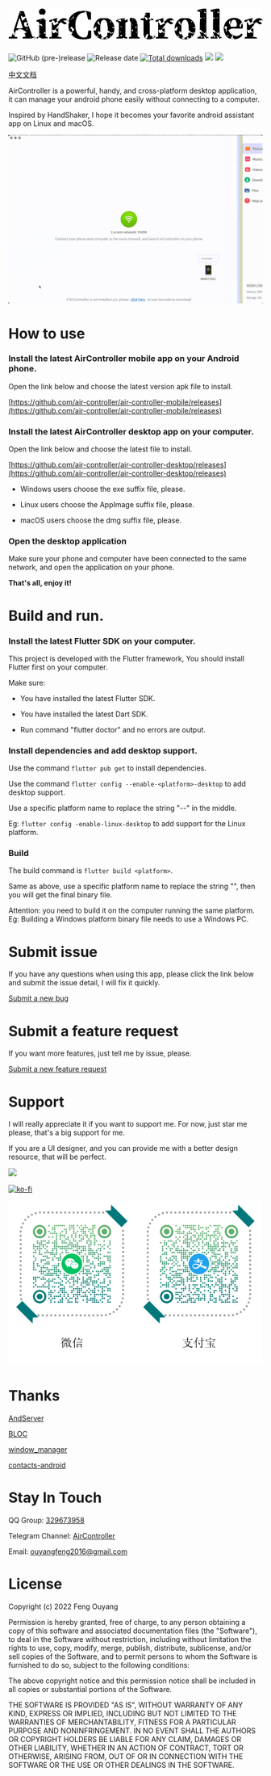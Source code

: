 # ![](https://raw.githubusercontent.com/yuanhoujun/material/main/AirController/images/logo.png)

![GitHub (pre-)release](https://img.shields.io/github/release/air-controller/air-controller-desktop/all.svg?style=flat-square)
![Release date](https://img.shields.io/github/release-date/air-controller/air-controller-desktop)
[![Total downloads](https://img.shields.io/github/downloads/air-controller/air-controller-desktop/total.svg)](https://github.com/air-controller/air-controller-desktop/releases)
[![](https://img.shields.io/github/issues/air-controller/air-controller-desktop)](https://github.com/air-controller/air-controller-desktop/issues)
[![](https://img.shields.io/github/license/air-controller/air-controller-desktop)](https://github.com/air-controller/air-controller-desktop/blob/master/LICENSE)

[中文文档](https://github.com/air-controller/air-controller-desktop/blob/master/README-ZH.md)

AirController is a powerful, handy, and cross-platform desktop application, it can manage your android phone easily without connecting to a computer.

Inspired by HandShaker, I hope it becomes your favorite android assistant app on Linux and macOS.

![Preview](https://raw.githubusercontent.com/yuanhoujun/material/main/AirController/images/demo.gif)


# How to use

### Install the latest AirController mobile app on your Android phone.

Open the link below and choose the latest version apk file to install.

[https://github.com/air-controller/air-controller-mobile/releases](https://github.com/air-controller/air-controller-mobile/releases)

### Install the latest AirController desktop app on your computer.

Open the link below and choose the latest file to install.

[https://github.com/air-controller/air-controller-desktop/releases](https://github.com/air-controller/air-controller-desktop/releases)

* Windows users choose the exe suffix file, please.

* Linux users choose the AppImage suffix file, please.

* macOS users choose the dmg suffix file, please.

### Open the desktop application

Make sure your phone and computer have been connected to the same network, and open the application on your phone.

**That's all, enjoy it!**

# Build and run.

### Install the latest Flutter SDK on your computer.

This project is developed with the Flutter framework, You should install Flutter first on your computer.

Make sure:

* You have installed the latest Flutter SDK.

* You have installed the latest Dart SDK.

* Run command "flutter doctor" and no errors are output.



### Install dependencies and add desktop support.

Use the command `flutter pub get` to install dependencies.

Use the command `flutter config --enable-<platform>-desktop` to add desktop support.



Use a specific platform name to replace the string "-<platform>-" in the middle.

Eg: `flutter config -enable-linux-desktop` to add support for the Linux platform.


### Build

The build command is `flutter build <platform>`.

Same as above, use a specific platform name to replace the string "<platform>", then you will get the final binary file.

Attention: you need to build it on the computer running the same platform. Eg: Building a Windows platform binary file needs to use a Windows PC.

# Submit issue

If you have any questions when using this app, please click the link below and submit the issue detail, I will fix it quickly.

[Submit a new bug](https://github.com/air-controller/air-controller-desktop/issues/new?assignees=&labels=&template=bug_report.md&title=)

# Submit a feature request

If you want more features, just tell me by issue, please.

[Submit a new feature request](https://github.com/air-controller/air-controller-desktop/issues/new?assignees=&labels=&template=feature_request.md&title=)


# Support

I will really appreciate it if you want to support me. For now, just star me please, that's a big support for me.

If you are a UI designer, and you can provide me with a better design resource, that will be perfect.

[![](https://img.shields.io/badge/-%E6%9D%A5%E7%88%B1%E5%8F%91%E7%94%B5%E6%94%AF%E6%8C%81%E6%88%91-%23977ce4?style=for-the-badge&logo=buymeacoffee&logoColor=%23ffffff)](https://afdian.net/@ouyangfeng2016)

[![ko-fi](https://ko-fi.com/img/githubbutton_sm.svg)](https://ko-fi.com/ouyangfeng2016)


![](https://raw.githubusercontent.com/yuanhoujun/material/main/Pay/wechat_alipay.png)

# Thanks
[AndServer](https://github.com/yanzhenjie/AndServer)

[BLOC](https://github.com/felangel/bloc.git)

[window_manager](https://github.com/leanflutter/window_manager)

[contacts-android](https://github.com/vestrel00/contacts-android)

# Stay In Touch
QQ Group: [329673958](https://im.qq.com/index)

Telegram Channel: [AirController](https://t.me/aircontroller2022)

Email: [ouyangfeng2016@gmail.com](mailto:ouyangfeng2016@gmail.com)

# License
Copyright (c) 2022 Feng Ouyang

Permission is hereby granted, free of charge, to any person obtaining a copy
of this software and associated documentation files (the "Software"), to deal
in the Software without restriction, including without limitation the rights
to use, copy, modify, merge, publish, distribute, sublicense, and/or sell
copies of the Software, and to permit persons to whom the Software is
furnished to do so, subject to the following conditions:

The above copyright notice and this permission notice shall be included in all
copies or substantial portions of the Software.

THE SOFTWARE IS PROVIDED "AS IS", WITHOUT WARRANTY OF ANY KIND, EXPRESS OR
IMPLIED, INCLUDING BUT NOT LIMITED TO THE WARRANTIES OF MERCHANTABILITY,
FITNESS FOR A PARTICULAR PURPOSE AND NONINFRINGEMENT. IN NO EVENT SHALL THE
AUTHORS OR COPYRIGHT HOLDERS BE LIABLE FOR ANY CLAIM, DAMAGES OR OTHER
LIABILITY, WHETHER IN AN ACTION OF CONTRACT, TORT OR OTHERWISE, ARISING FROM,
OUT OF OR IN CONNECTION WITH THE SOFTWARE OR THE USE OR OTHER DEALINGS IN THE
SOFTWARE.

